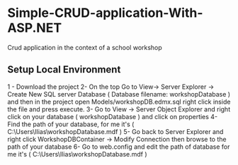 # Simple-CRUD-application-With-ASP.NET
Crud application in the context of a school workshop

## Setup Local Environment

1 - Download the project
2- On the top Go to View-> Server Explorer -> Create New SQL server Database ( Database filename: workshopDatabase ) 
and then in the project open Models/workshopDB.edmx.sql right click inside the file and press execute.
3- Go to View -> Server Object Explorer and right click on your database ( workshopDatabase ) and click on properties
4- Find the path of your database, for me it's ( C:\Users\Ilias\workshopDatabase.mdf ) 
5- Go back to Server Explorer and right click WorkshopDBContainer -> Modify Connection then browse to the path of your database
6- Go to web.config and edit the path of database for me it's ( C:\Users\Ilias\workshopDatabase.mdf )
